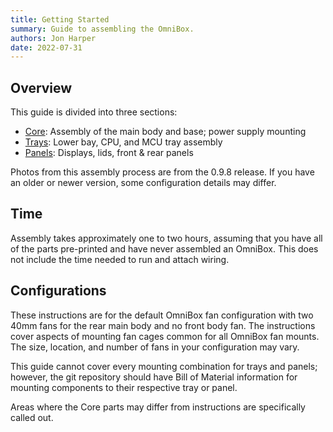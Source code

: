 ```yaml
---
title: Getting Started
summary: Guide to assembling the OmniBox.
authors: Jon Harper
date: 2022-07-31
---
```


## Overview

This guide is divided into three sections:

- [Core](core.md): Assembly of the main body and base; power supply mounting
- [Trays](trays.md): Lower bay, CPU, and MCU tray assembly
- [Panels](panels.md): Displays, lids, front & rear panels

Photos from this assembly process are from the 0.9.8 release. If you have an older or newer version, some configuration details may differ.

## Time

Assembly takes approximately one to two hours, assuming that you have all of the parts pre-printed and have never assembled an OmniBox. This does not include the time needed to run and attach wiring.

## Configurations

These instructions are for the default OmniBox fan configuration with two 40mm fans for the rear main body and no front body fan. The instructions cover aspects of mounting fan cages common for all OmniBox fan mounts. The size, location, and number of fans in your configuration may vary.

This guide cannot cover every mounting combination for trays and panels; however, the git repository should have Bill of Material information for mounting components to their respective tray or panel.

Areas where the Core parts may differ from instructions are specifically called out.
